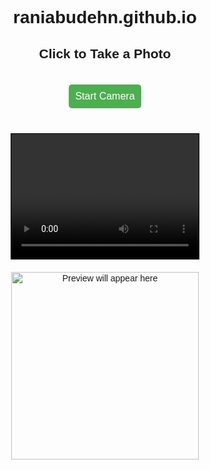 # raniabudehn.github.io
<!DOCTYPE html>
<html lang="en">
<head>
  <meta charset="UTF-8">
  <meta name="viewport" content="width=device-width, initial-scale=1.0">
  <title>Take a Photo</title>
  <style>
    body {
      font-family: Arial, sans-serif;
      text-align: center;
    }
    #startCamera {
      margin: 20px;
      padding: 10px;
      font-size: 16px;
      background-color: #4CAF50;
      color: white;
      border: none;
      border-radius: 5px;
      cursor: pointer;
    }
    #capturePhoto {
      margin: 20px;
      padding: 10px;
      font-size: 16px;
      background-color: #008CBA;
      color: white;
      border: none;
      border-radius: 5px;
      cursor: pointer;
      display: none;
    }
    #video {
      display: block;
      margin: 0 auto;
      margin-top: 20px;
      border: 1px solid black;
    }
    #photoPreview {
      display: block;
      margin: 20px auto;
      max-width: 300px;
    }
  </style>
</head>
<body>
  <h2>Click to Take a Photo</h2>

  <!-- Button to start the camera -->
  <button id="startCamera">Start Camera</button>

  <!-- Video element to show camera feed -->
  <video id="video" width="300" height="200" autoplay></video>

  <!-- Button to capture the photo -->
  <button id="capturePhoto">Capture Photo</button>

  <!-- Canvas to draw the captured image -->
  <canvas id="canvas" width="300" height="200" style="display:none;"></canvas>

  <!-- Preview of the captured photo -->
  <img id="photoPreview" width="300" alt="Preview will appear here">

  <script>
    let videoElement = document.getElementById('video');
    let canvasElement = document.getElementById('canvas');
    let photoPreview = document.getElementById('photoPreview');
    let startCameraButton = document.getElementById('startCamera');
    let capturePhotoButton = document.getElementById('capturePhoto');
    let stream;

    // Start the camera when the "Start Camera" button is clicked
    startCameraButton.addEventListener('click', function() {
      // Request camera access
      navigator.mediaDevices.getUserMedia({ video: true })
        .then(function(mediaStream) {
          stream = mediaStream;
          videoElement.srcObject = mediaStream;
          videoElement.style.display = 'block'; // Show the video element
          capturePhotoButton.style.display = 'inline'; // Show the capture button
        })
        .catch(function(err) {
          console.log("Error accessing the camera: ", err);
          alert("Error accessing the camera: " + err.message);
        });
    });

    // Capture the photo when the "Capture Photo" button is clicked
    capturePhotoButton.addEventListener('click', function() {
      if (stream) {
        // Draw the current frame from the video element onto the canvas
        let context = canvasElement.getContext('2d');
        context.drawImage(videoElement, 0, 0, canvasElement.width, canvasElement.height);

        // Convert the canvas image to a data URL and show the preview
        let photoData = canvasElement.toDataURL('image/png');
        photoPreview.src = photoData;

        // Stop the camera stream after capturing the photo
        stream.getTracks().forEach(track => track.stop());
        videoElement.style.display = 'none'; // Hide the video element
      }
    });
  </script>
</body>
</html>
